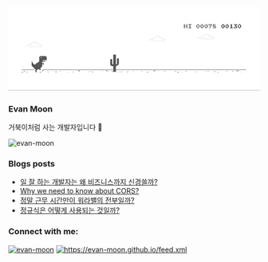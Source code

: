 ![dino.gif](./dino.gif)

### Evan Moon

거북이처럼 사는 개발자입니다 🐢

<img src="https://komarev.com/ghpvc/?username=evan-moon&label=Profile%20views&color=0e75b6&style=flat" alt="evan-moon" />

### Blogs posts

<!-- BLOG-POST-LIST:START -->
- [일 잘 하는 개발자는 왜 비즈니스까지 신경쓸까?](https://evan-moon.github.io/2020/10/24/buisiness-with-programming/)
- [Why we need to know about CORS?](https://evan-moon.github.io/2020/05/21/about-cors/en/)
- [정말 근무 시간만이 워라밸의 전부일까?](https://evan-moon.github.io/2020/09/27/work-life-balance/)
- [정규식은 어떻게 사용되는 것일까?](https://evan-moon.github.io/2020/08/15/regex-example/)
<!-- BLOG-POST-LIST:END -->

<h3 align="left">Connect with me:</h3>
<p align="left">
<a href="https://linkedin.com/in/evan-moon" target="blank"><img align="center" src="https://cdn.jsdelivr.net/npm/simple-icons@3.0.1/icons/linkedin.svg" alt="evan-moon" height="30" width="40" /></a>
<a href="/https://evan-moon.github.io/feed.xml" target="blank"><img align="center" src="https://cdn.jsdelivr.net/npm/simple-icons@3.0.1/icons/rss.svg" alt="https://evan-moon.github.io/feed.xml" height="30" width="40" /></a>
</p>

